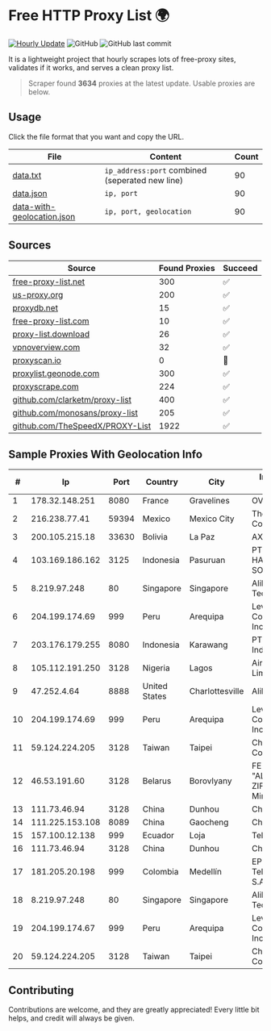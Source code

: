 
# Free HTTP Proxy List 🌍

[![Hourly Update](https://github.com/mertguvencli/http-proxy-list/actions/workflows/main.yml/badge.svg?branch=main)](https://github.com/mertguvencli/http-proxy-list/actions/workflows/main.yml)
![GitHub](https://img.shields.io/github/license/mertguvencli/http-proxy-list)
![GitHub last commit](https://img.shields.io/github/last-commit/mertguvencli/http-proxy-list)

It is a lightweight project that hourly scrapes lots of free-proxy sites, validates if it works, and serves a clean proxy list.


> Scraper found **3634** proxies at the latest update. Usable proxies are below.

## Usage

Click the file format that you want and copy the URL.


|File|Content|Count|
|----|-------|-----|
|[data.txt](https://raw.githubusercontent.com/mertguvencli/http-proxy-list/main/proxy-list/data.txt)|`ip_address:port` combined (seperated new line)|90|
|[data.json](https://raw.githubusercontent.com/mertguvencli/http-proxy-list/main/proxy-list/data.json)|`ip, port`|90|
|[data-with-geolocation.json](https://raw.githubusercontent.com/mertguvencli/http-proxy-list/main/proxy-list/data-with-geolocation.json)|`ip, port, geolocation`|90|

## Sources

|Source|Found Proxies|Succeed|
|------|-------------|-------|
|[free-proxy-list.net](https://free-proxy-list.net)|300|✅|
|[us-proxy.org](https://www.us-proxy.org)|200|✅|
|[proxydb.net](http://proxydb.net)|15|✅|
|[free-proxy-list.com](https://free-proxy-list.com/?page=&port=&type%5B%5D=http&type%5B%5D=https&up_time=0&search=Search)|10|✅|
|[proxy-list.download](https://www.proxy-list.download/HTTP)|26|✅|
|[vpnoverview.com](https://vpnoverview.com/privacy/anonymous-browsing/free-proxy-servers)|32|✅|
|[proxyscan.io](https://www.proxyscan.io)|0|🚫|
|[proxylist.geonode.com](https://proxylist.geonode.com/api/proxy-list?limit=300&page=1&sort_by=lastChecked&sort_type=desc&protocols=http,https)|300|✅|
|[proxyscrape.com](https://api.proxyscrape.com/v2/?request=displayproxies&protocol=http&timeout=10000&country=all&ssl=all&anonymity=all)|224|✅|
|[github.com/clarketm/proxy-list](https://raw.githubusercontent.com/clarketm/proxy-list/master/proxy-list-raw.txt)|400|✅|
|[github.com/monosans/proxy-list](https://raw.githubusercontent.com/monosans/proxy-list/main/proxies/http.txt)|205|✅|
|[github.com/TheSpeedX/PROXY-List](https://raw.githubusercontent.com/TheSpeedX/PROXY-List/master/http.txt)|1922|✅|


## Sample Proxies With Geolocation Info

|#|Ip|Port|Country|City|Internet Service Provider|
|-|--|----|-------|----|-------------------------|
|1|178.32.148.251|8080|France|Gravelines|OVH SAS|
|2|216.238.77.41|59394|Mexico|Mexico City|The Constant Company|
|3|200.105.215.18|33630|Bolivia|La Paz|AXS Bolivia S. A.|
|4|103.169.186.162|3125|Indonesia|Pasuruan|PT. PRATAMA HASTA UTAMA SOLUSINDO|
|5|8.219.97.248|80|Singapore|Singapore|Alibaba (US) Technology Co., Ltd.|
|6|204.199.174.69|999|Peru|Arequipa|Level 3 Communications, Inc.|
|7|203.176.179.255|8080|Indonesia|Karawang|PT Hipernet Indodata|
|8|105.112.191.250|3128|Nigeria|Lagos|Airtel Networks Limited|
|9|47.252.4.64|8888|United States|Charlottesville|Alibaba.com LLC|
|10|204.199.174.69|999|Peru|Arequipa|Level 3 Communications, Inc.|
|11|59.124.224.205|3128|Taiwan|Taipei|Chunghwa Telecom Co., Ltd.|
|12|46.53.191.60|3128|Belarus|Borovlyany|FE "ALTERNATIVNAYA ZIFROVAYA SET" Minsk|
|13|111.73.46.94|3128|China|Dunhou|Chinanet|
|14|111.225.153.108|8089|China|Gaocheng|Chinanet|
|15|157.100.12.138|999|Ecuador|Loja|Telconet S.A|
|16|111.73.46.94|3128|China|Dunhou|Chinanet|
|17|181.205.20.198|999|Colombia|Medellín|EPM Telecomunicaciones S.A. E.S.P.|
|18|8.219.97.248|80|Singapore|Singapore|Alibaba (US) Technology Co., Ltd.|
|19|204.199.174.67|999|Peru|Arequipa|Level 3 Communications, Inc.|
|20|59.124.224.205|3128|Taiwan|Taipei|Chunghwa Telecom Co., Ltd.|



## Contributing

Contributions are welcome, and they are greatly appreciated! Every
little bit helps, and credit will always be given.

